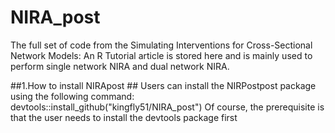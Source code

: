 # NIRA_post
The full set of code from the Simulating Interventions for Cross-Sectional Network Models: An R Tutorial article is stored here and is mainly used to perform single network NIRA and dual network NIRA.

##1.How to install NIRApost ##
Users can install the NIRPostpost package using the following command:
devtools::install_github("kingfly51/NIRA_post")
Of course, the prerequisite is that the user needs to install the devtools package first


